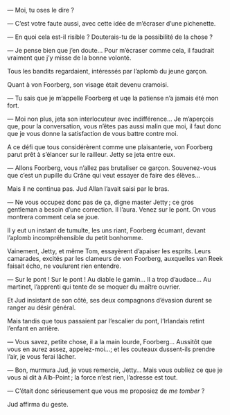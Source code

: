 — Moi, tu oses le dire ?

— C’est votre faute aussi, avec cette idée de m’écraser d’une pichenette.

— En quoi cela est-il risible ? Douterais-tu de la possibilité de la chose ?

— Je pense bien que j’en doute… Pour m’écraser comme cela, il faudrait vraiment que j’y misse de la bonne volonté.

Tous les bandits regardaient, intéressés par l’aplomb du jeune garçon.

Quant à von Foorberg, son visage était devenu cramoisi.

— Tu sais que je m’appelle Foorberg et uqe la patiense n’a jamais été mon fort.

— Moi non plus, jeta son interlocuteur avec indifférence… Je m’aperçois que,
pour la conversation, vous n’êtes pas aussi malin que moi, il faut donc que je vous donne la satisfaction de vous battre contre moi.

A ce défi que tous considérèrent comme une plaisanterie, von Foorberg parut prêt à s’élancer sur le railleur. Jetty se jeta entre eux.

— Allons Foorberg, vous n’allez pas brutaliser ce garçon. Souvenez-vous que c’est
un pupille du Crâne qui veut essayer de faire des élèves…

Mais il ne continua pas. Jud Allan l’avait saisi par le bras.

— Ne vous occupez  donc pas de ça, digne master Jetty ; ce gros gentleman a besoin
d’une correction. Il l’aura. Venez sur le pont. On vous montrera comment cela se
joue.

Il y eut un instant de tumulte, les uns riant, Foorberg écumant, devant l’aplomb
incompréhensible du petit bonhomme.

Vainement, Jetty, et même Tom, essayèrent d’apaiser les esprits. Leurs camarades,
excités par les clameurs de von Foorberg, auxquelles van Reek faisait écho, ne
voulurent rien entendre.

— Sur le pont ! Sur le pont ! Au diable le gamin… Il a trop d’audace… Au
martinet, l’apprenti qui tente de se moquer du maître ouvrier.

Et Jud insistant de son côté, ses deux compagnons d’évasion durent se ranger au
désir général.

Mais tandis que tous passaient par l’escalier du pont, l’Irlandais retint l’enfant
en arrière.

— Vous savez, petite chose, il a la main lourde, Foorberg… Aussitôt que vous en
aurez assez, appelez-moi…; et les couteaux dussent-ils prendre l’air, je vous
ferai lâcher.

— Bon, murmura Jud, je vous remercie, Jetty… Mais vous oubliez ce que je vous ai dit à Alb-Point ; la force n’est rien, l’adresse est tout.

— C’était donc sérieusement que vous me proposiez de _me tomber_ ?

Jud affirma du geste.
